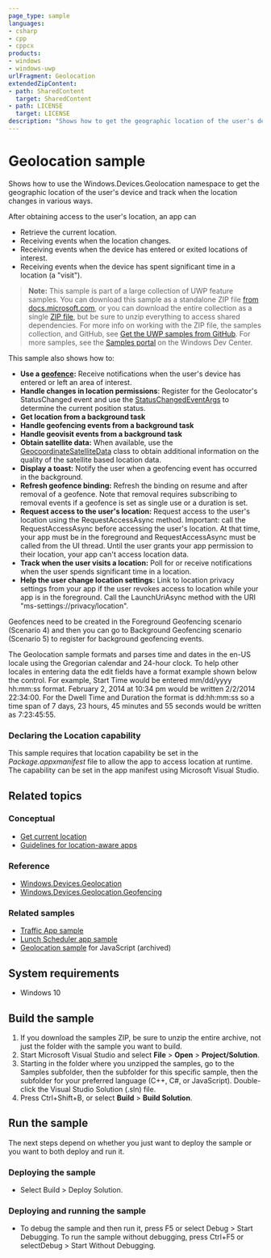 ```yaml
---
page_type: sample
languages:
- csharp
- cpp
- cppcx
products:
- windows
- windows-uwp
urlFragment: Geolocation
extendedZipContent:
- path: SharedContent
  target: SharedContent
- path: LICENSE
  target: LICENSE
description: "Shows how to get the geographic location of the user's device and track its movements in various ways."
---
```


<!---
  category: MapsAndLocation 
  samplefwlink: http://go.microsoft.com/fwlink/p/?LinkId=533278
--->

# Geolocation sample

Shows how to use the Windows.Devices.Geolocation namespace to get the geographic location of the user's device
and track when the location changes in various ways.

After obtaining access to the user's location, an app can

* Retrieve the current location.
* Receiving events when the location changes.
* Receiving events when the device has entered or exited locations of interest.
* Receiving events when the device has spent significant time in a location (a "visit").

> **Note:** This sample is part of a large collection of UWP feature samples. 
> You can download this sample as a standalone ZIP file
> [from docs.microsoft.com](https://docs.microsoft.com/samples/microsoft/windows-universal-samples/geolocation/),
> or you can download the entire collection as a single
> [ZIP file](https://github.com/Microsoft/Windows-universal-samples/archive/master.zip), but be 
> sure to unzip everything to access shared dependencies. For more info on working with the ZIP file, 
> the samples collection, and GitHub, see [Get the UWP samples from GitHub](https://aka.ms/ovu2uq). 
> For more samples, see the [Samples portal](https://aka.ms/winsamples) on the Windows Dev Center. 

This sample also shows how to:

- **Use a [geofence](http://msdn.microsoft.com/library/windows/apps/dn263744):** Receive notifications when the user's device has entered or left an area of interest. 
- **Handle changes in location permissions**:  Register for the Geolocator's StatusChanged event and use the [StatusChangedEventArgs](http://msdn.microsoft.com/library/windows/apps/br225600) to determine the current position status. 
- **Get location from a background task** 
- **Handle geofencing events from a background task** 
- **Handle geovisit events from a background task** 
- **Obtain satellite data:** When available, use the [GeocoordinateSatelliteData](http://msdn.microsoft.com/library/windows/apps/jj635260) class to obtain additional information on the quality of the satellite based location data. 
- **Display a toast:** Notify the user when a geofencing event has occurred in the background. 
- **Refresh geofence binding:** Refresh the binding on resume and after removal of a geofence. Note that removal requires subscribing to removal events if a geofence is set as single use or a duration is set. 
- **Request access to the user's location:** Request access to the user's location using the RequestAccessAsync method. Important: call the RequestAccessAsync before accessing the user's location. At that time, your app must be in the foreground and RequestAccessAsync must be called from the UI thread. Until the user grants your app permission to their location, your app can't access location data.  
- **Track when the user visits a location:** Poll for or receive notifications when the user spends significant time in a location. 
- **Help the user change location settings:** Link to location privacy settings from your app if the user revokes access to location while your app is in the foreground. Call the LaunchUriAsync method with the URI "ms-settings://privacy/location".

Geofences need to be created in the Foreground Geofencing scenario (Scenario 4) and then you can go to Background Geofencing scenario (Scenario 5) to register for background geofencing events.

The Geolocation sample formats and parses time and dates in the en-US locale using the Gregorian calendar and 24-hour clock. To help other locales in entering data the edit fields have a format example shown below the control. For example, Start Time would be entered mm/dd/yyyy hh:mm:ss format. February 2, 2014 at 10:34 pm would be written 2/2/2014 22:34:00. For the Dwell Time and Duration the format is dd:hh:mm:ss so a time span of 7 days, 23 hours, 45 minutes and 55 seconds would be written as 7:23:45:55. 

### Declaring the Location capability

This sample requires that location capability be set in the *Package.appxmanifest* file to allow the app to access location at runtime. The capability can be set in the app manifest using Microsoft Visual Studio.


## Related topics

### Conceptual

* [Get current location](https://msdn.microsoft.com/library/windows/apps/mt219698)
* [Guidelines for location-aware apps](https://msdn.microsoft.com/library/windows/apps/hh465148)

### Reference

* [Windows.Devices.Geolocation](http://msdn.microsoft.com/library/windows/apps/br225603)
* [Windows.Devices.Geolocation.Geofencing](https://msdn.microsoft.com/library/windows/apps/dn263744)

### Related samples

* [Traffic App sample](https://github.com/microsoft/windows-appsample-trafficapp/)
* [Lunch Scheduler app sample](https://github.com/Microsoft/Windows-appsample-lunch-scheduler)
* [Geolocation sample](/archived/Geolocation/) for JavaScript (archived)

## System requirements

* Windows 10

## Build the sample

1. If you download the samples ZIP, be sure to unzip the entire archive, not just the folder with the sample you want to build. 
2. Start Microsoft Visual Studio and select **File** \> **Open** \> **Project/Solution**.
3. Starting in the folder where you unzipped the samples, go to the Samples subfolder, then the subfolder for this specific sample, then the subfolder for your preferred language (C++, C#, or JavaScript). Double-click the Visual Studio Solution (.sln) file.
4. Press Ctrl+Shift+B, or select **Build** \> **Build Solution**.

## Run the sample

The next steps depend on whether you just want to deploy the sample or you want to both deploy and run it.

### Deploying the sample

- Select Build > Deploy Solution. 

### Deploying and running the sample

- To debug the sample and then run it, press F5 or select Debug >  Start Debugging. To run the sample without debugging, press Ctrl+F5 or selectDebug > Start Without Debugging. 

